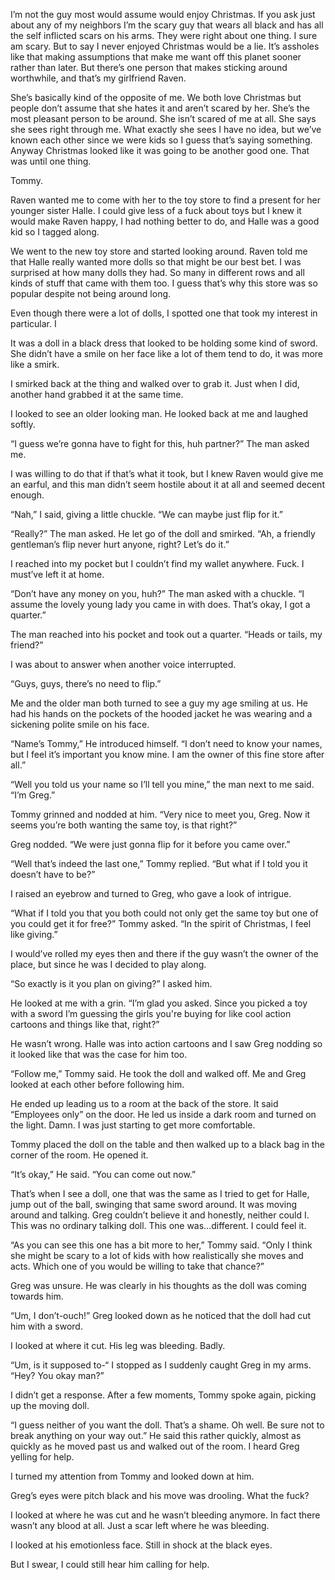 I’m not the guy most would assume would enjoy Christmas. If you ask just about any of my neighbors I’m the scary guy that wears all black and has all the self inflicted scars on his arms. They were right about one thing. I sure am scary. But to say I never enjoyed Christmas would be a lie. It’s assholes like that making assumptions that make me want off this planet sooner rather than later. But there’s one person that makes sticking around worthwhile, and that’s my girlfriend Raven.

She’s basically kind of the opposite of me. We both love Christmas but people don’t assume that she hates it and aren’t scared by her. She’s the most pleasant person to be around. She isn’t scared of me at all. She says she sees right through me. What exactly she sees I have no idea, but we’ve known each other since we were kids so I guess that’s saying something. Anyway Christmas looked like it was going to be another good one. That was until one thing.

Tommy.

Raven wanted me to come with her to the toy store to find a present for her younger sister Halle. I could give less of a fuck about toys but I knew it would make Raven happy, I had nothing better to do, and Halle was a good kid so I tagged along.

We went to the new toy store and started looking around. Raven told me that Halle really wanted more dolls so that might be our best bet. I was surprised at how many dolls they had. So many in different rows and all kinds of stuff that came with them too. I guess that’s why this store was so popular despite not being around long.

Even though there were a lot of dolls, I spotted one that took my interest in particular. I

It was a doll in a black dress that looked to be holding some kind of sword. She didn’t have a smile on her face like a lot of them tend to do, it was more like a smirk. 

I smirked back at the thing and walked over to grab it. Just when I did, another hand grabbed it at the same time.

I looked to see an older looking man. He looked back at me and laughed softly.

“I guess we’re gonna have to fight for this, huh partner?” The man asked me.

I was willing to do that if that’s what it took, but I knew Raven would give me an earful, and this man didn’t seem hostile about it at all and seemed decent enough.

“Nah,” I said, giving a little chuckle. “We can maybe just flip for it.”

“Really?” The man asked. He let go of the doll and smirked. “Ah, a friendly gentleman’s flip never hurt anyone, right? Let’s do it.”

I reached into my pocket but I couldn’t find my wallet anywhere. Fuck. I must’ve left it at home.

“Don’t have any money on you, huh?” The man asked with a chuckle. “I assume the lovely young lady you came in with does. That’s okay, I got a quarter.”

The man reached into his pocket and took out a quarter. “Heads or tails, my friend?”

I was about to answer when another voice interrupted.

“Guys, guys, there’s no need to flip.”

Me and the older man both turned to see a guy my age smiling at us. He had his hands on the pockets of the hooded jacket he was wearing and a sickening polite smile on his face.

“Name’s Tommy,” He introduced himself. “I don’t need to know your names, but I feel it’s important you know mine. I am the owner of this fine store after all.”

“Well you told us your name so I’ll tell you mine,” the man next to me said. “I’m Greg.”

Tommy grinned and nodded at him. “Very nice to meet you, Greg. Now it seems you’re both wanting the same toy, is that right?”

Greg nodded. “We were just gonna flip for it before you came over.”

“Well that’s indeed the last one,” Tommy replied. “But what if I told you it doesn’t have to be?”

I raised an eyebrow and turned to Greg, who gave a look of intrigue.

“What if I told you that you both could not only get the same toy but one of you could get it for free?” Tommy asked. “In the spirit of Christmas, I feel like giving.”

I would’ve rolled my eyes then and there if the guy wasn’t the owner of the place, but since he was I decided to play along.

“So exactly is it you plan on giving?” I asked him.

He looked at me with a grin. “I’m glad you asked. Since you picked a toy with a sword I’m guessing the girls you're buying for like cool action cartoons and things like that, right?”

He wasn’t wrong. Halle was into action cartoons and I saw Greg nodding so it looked like that was the case for him too.

“Follow me,” Tommy said. He took the doll and walked off. Me and Greg looked at each other before following him.

He ended up leading us to a room at the back of the store. It said “Employees only” on the door. He led us inside a dark room and turned on the light. Damn. I was just starting to get more comfortable. 

Tommy placed the doll on the table and then walked up to a black bag in the corner of the room. He opened it.

“It’s okay,” He said. “You can come out now.”

That’s when I see a doll, one that was the same as I tried to get for Halle, jump out of the ball, swinging that same sword around. It was moving around and talking. Greg couldn’t believe it and honestly, neither could I. This was no ordinary talking doll. This one was…different. I could feel it.

“As you can see this one has a bit more to her,” Tommy said. “Only I think she might be scary to a lot of kids with how realistically she moves and acts. Which one of you would be willing to take that chance?”

Greg was unsure. He was clearly in his thoughts as the doll was coming towards him.

“Um, I don’t-ouch!” Greg looked down as he noticed that the doll had cut him with a sword.

I looked at where it cut. His leg was bleeding. Badly.

“Um, is it supposed to-“ I stopped as I suddenly caught Greg in my arms. “Hey? You okay man?”

I didn’t get a response. After a few moments, Tommy spoke again, picking up the moving doll.

“I guess neither of you want the doll. That’s a shame. Oh well. Be sure not to break anything on your way out.” He said this rather quickly, almost as quickly as he moved past us and walked out of the room. I heard Greg yelling for help.

I turned my attention from Tommy and looked down at him.

Greg’s eyes were pitch black and his move was drooling. What the fuck?

I looked at where he was cut and he wasn’t bleeding anymore. In fact there wasn’t any blood at all. Just a scar left where he was bleeding.

I looked at his emotionless face. Still in shock at the black eyes.

But I swear, I could still hear him calling for help.